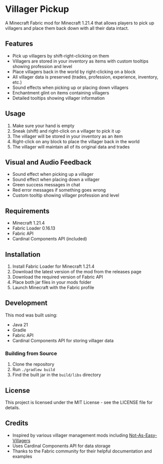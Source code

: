 # Villager Pickup

A Minecraft Fabric mod for Minecraft 1.21.4 that allows players to pick up villagers and place them back down with all their data intact.

## Features

- Pick up villagers by shift-right-clicking on them
- Villagers are stored in your inventory as items with custom tooltips showing profession and level
- Place villagers back in the world by right-clicking on a block
- All villager data is preserved (trades, profession, experience, inventory, etc.)
- Sound effects when picking up or placing down villagers
- Enchantment glint on items containing villagers
- Detailed tooltips showing villager information

## Usage

1. Make sure your hand is empty
2. Sneak (shift) and right-click on a villager to pick it up
3. The villager will be stored in your inventory as an item
4. Right-click on any block to place the villager back in the world
5. The villager will maintain all of its original data and trades

## Visual and Audio Feedback

- Sound effect when picking up a villager
- Sound effect when placing down a villager
- Green success messages in chat
- Red error messages if something goes wrong
- Custom tooltip showing villager profession and level

## Requirements

- Minecraft 1.21.4
- Fabric Loader 0.16.13
- Fabric API
- Cardinal Components API (included)

## Installation

1. Install Fabric Loader for Minecraft 1.21.4
2. Download the latest version of the mod from the releases page
3. Download the required version of Fabric API
4. Place both jar files in your mods folder
5. Launch Minecraft with the Fabric profile

## Development

This mod was built using:
- Java 21
- Gradle
- Fabric API
- Cardinal Components API for storing villager data

### Building from Source

1. Clone the repository
2. Run `./gradlew build`
3. Find the built jar in the `build/libs` directory

## License

This project is licensed under the MIT License - see the LICENSE file for details.

## Credits

- Inspired by various villager management mods including [Not-As-Easy-Villagers](https://github.com/igoro00/not-as-easy-villagers)
- Uses Cardinal Components API for data storage
- Thanks to the Fabric community for their helpful documentation and examples
